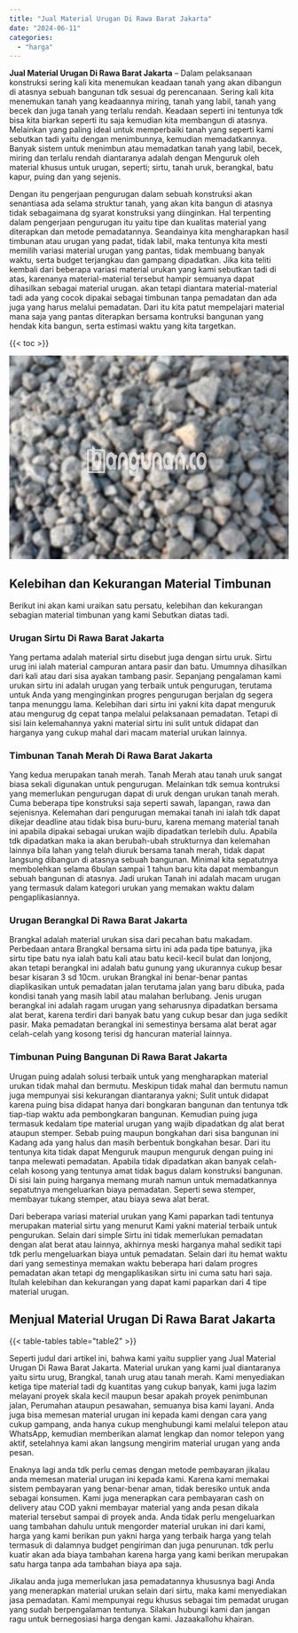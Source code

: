 ```yaml
---
title: "Jual Material Urugan Di Rawa Barat Jakarta"
date: "2024-06-11"
categories: 
  - "harga"
---
```


**Jual Material Urugan Di Rawa Barat Jakarta** – Dalam pelaksanaan konstruksi sering kali kita menemukan keadaan tanah yang akan dibangun di atasnya sebuah bangunan tdk sesuai dg perencanaan. Sering kali kita menemukan tanah yang keadaannya miring, tanah yang labil, tanah yang becek dan juga tanah yang terlalu rendah. Keadaan seperti ini tentunya tdk bisa kita biarkan seperti itu saja kemudian kita membangun di atasnya. Melainkan yang paling ideal untuk memperbaiki tanah yang seperti kami sebutkan tadi yaitu dengan menimbunnya, kemudian memadatkannya. Banyak sistem untuk menimbun atau memadatkan tanah yang labil, becek, miring dan terlalu rendah diantaranya adalah dengan Menguruk oleh material khusus untuk urugan, seperti; sirtu, tanah uruk, berangkal, batu kapur, puing dan yang sejenis.

Dengan itu pengerjaan pengurugan dalam sebuah konstruksi akan senantiasa ada selama struktur tanah, yang akan kita bangun di atasnya tidak sebagaimana dg syarat konstruksi yang diinginkan. Hal terpenting dalam pengerjaan pengurugan itu yaitu tipe dan kualitas material yang diterapkan dan metode pemadatannya. Seandainya kita mengharapkan hasil timbunan atau urugan yang padat, tidak labil, maka tentunya kita mesti memilih variasi material urugan yang pantas, tidak membuang banyak waktu, serta budget terjangkau dan gampang dipadatkan. Jika kita teliti kembali dari beberapa variasi material urukan yang kami sebutkan tadi di atas, karenanya material-material tersebut hampir semuanya dapat dihasilkan sebagai material urugan. akan tetapi diantara material-material tadi ada yang cocok dipakai sebagai timbunan tanpa pemadatan dan ada juga yang harus melalui pemadatan. Dari itu kita patut mempelajari material mana saja yang pantas diterapkan bersama kontruksi bangunan yang hendak kita bangun, serta estimasi waktu yang kita targetkan.

{{< toc >}}

![Jual Material Urugan Di Rawa Barat Jakarta](/images/jual-urugan-23.png)

## Kelebihan dan Kekurangan Material Timbunan

Berikut ini akan kami uraikan satu persatu, kelebihan dan kekurangan sebagian material timbunan yang kami Sebutkan diatas tadi.

### Urugan Sirtu Di Rawa Barat Jakarta

Yang pertama adalah material sirtu disebut juga dengan sirtu uruk. Sirtu urug ini ialah material campuran antara pasir dan batu. Umumnya dihasilkan dari kali atau dari sisa ayakan tambang pasir. Sepanjang pengalaman kami urukan sirtu ini adalah urugan yang terbaik untuk pengurugan, terutama untuk Anda yang menginginkan progres pengurugan berjalan dg segera tanpa menunggu lama. Kelebihan dari sirtu ini yakni kita dapat menguruk atau mengurug dg cepat tanpa melalui pelaksanaan pemadatan. Tetapi di sisi lain kelemahannya yakni material sirtu ini sulit untuk didapat dan harganya yang cukup mahal dari macam material urukan lainnya.

### Timbunan Tanah Merah Di Rawa Barat Jakarta

Yang kedua merupakan tanah merah. Tanah Merah atau tanah uruk sangat biasa sekali digunakan untuk pengurugan. Melainkan tdk semua kontruksi yang memerlukan pengurugan dapat di uruk dengan urukan tanah merah. Cuma beberapa tipe konstruksi saja seperti sawah, lapangan, rawa dan sejenisnya. Kelemahan dari pengurugan memakai tanah ini ialah tdk dapat dikejar deadline atau tidak bisa buru-buru, karena memang material tanah ini apabila dipakai sebagai urukan wajib dipadatkan terlebih dulu. Apabila tdk dipadatkan maka ia akan berubah-ubah strukturnya dan kelemahan lainnya bila lahan yang telah diuruk bersama tanah merah, tidak dapat langsung dibangun di atasnya sebuah bangunan. Minimal kita sepatutnya membolehkan selama 6bulan sampai 1 tahun baru kita dapat membangun sebuah bangunan di atasnya. Jadi urukan Tanah ini adalah macam urugan yang termasuk dalam kategori urukan yang memakan waktu dalam pengaplikasiannya.

### Urugan Berangkal Di Rawa Barat Jakarta

Brangkal adalah material urukan sisa dari pecahan batu makadam. Perbedaan antara Brangkal bersama sirtu ini ada pada tipe batunya, jika sirtu tipe batu nya ialah batu kali atau batu kecil-kecil bulat dan lonjong, akan tetapi berangkal ini adalah batu gunung yang ukurannya cukup besar besar kisaran 3 sd 10cm. urukan Brangkal ini benar-benar pantas diaplikasikan untuk pemadatan jalan terutama jalan yang baru dibuka, pada kondisi tanah yang masih labil atau malahan berlubang. Jenis urugan berangkal ini adalah ragam urugan yang seharusnya dipadatkan bersama alat berat, karena terdiri dari banyak batu yang cukup besar dan juga sedikit pasir. Maka pemadatan berangkal ini semestinya bersama alat berat agar celah-celah yang kosong terisi dg hancuran material lainnya.

### Timbunan Puing Bangunan Di Rawa Barat Jakarta

Urugan puing adalah solusi terbaik untuk yang mengharapkan material urukan tidak mahal dan bermutu. Meskipun tidak mahal dan bermutu namun juga mempunyai sisi kekurangan diantaranya yakni; Sulit untuk didapat karena puing bisa didapat hanya dari bongkaran bangunan dan tentunya tdk tiap-tiap waktu ada pembongkaran bangunan. Kemudian puing juga termasuk kedalam tipe material urugan yang wajib dipadatkan dg alat berat ataupun stemper. Sebab puing maupun bongkahan dari sisa bangunan ini Kadang ada yang halus dan masih berbentuk bongkahan besar. Dari itu tentunya kita tidak dapat Menguruk maupun menguruk dengan puing ini tanpa melewati pemadatan. Apabila tidak dipadatkan akan banyak celah-celah kosong yang tentunya amat tidak bagus dalam konstruksi bangunan. Di sisi lain puing harganya memang murah namun untuk memadatkannya sepatutnya mengeluarkan biaya pemadatan. Seperti sewa stemper, membayar tukang stemper, atau biaya sewa alat berat.

Dari beberapa variasi material urukan yang Kami paparkan tadi tentunya merupakan material sirtu yang menurut Kami yakni material terbaik untuk pengurukan. Selain dari simple Sirtu ini tidak memerlukan pemadatan dengan alat berat atau lainnya, akhirnya meski harganya mahal sedikit tapi tdk perlu mengeluarkan biaya untuk pemadatan. Selain dari itu hemat waktu dari yang semestinya memakan waktu beberapa hari dalam progres pemadatan akan tetapi dg mengaplikasikan sirtu ini cuma satu hari saja. Itulah kelebihan dan kekurangan yang dapat kami paparkan dari 4 tipe material urugan.

## Menjual Material Urugan Di Rawa Barat Jakarta

{{< table-tables table="table2" >}}

Seperti judul dari artikel ini, bahwa kami yaitu supplier yang Jual Material Urugan Di Rawa Barat Jakarta. Material urukan yang kami jual diantaranya yaitu sirtu urug, Brangkal, tanah urug atau tanah merah. Kami menyediakan ketiga tipe material tadi dg kuantitas yang cukup banyak, kami juga lazim melayani proyek skala kecil maupun besar apakah proyek penimbunan jalan, Perumahan ataupun pesawahan, semuanya bisa kami layani. Anda juga bisa memesan material urugan ini kepada kami dengan cara yang cukup gampang, anda hanya cukup menghubungi kami melalui telepon atau WhatsApp, kemudian memberikan alamat lengkap dan nomor telepon yang aktif, setelahnya kami akan langsung mengirim material urugan yang anda pesan.

Enaknya lagi anda tdk perlu cemas dengan metode pembayaran jikalau anda memesan material urugan ini kepada kami. Karena kami memakai sistem pembayaran yang benar-benar aman, tidak beresiko untuk anda sebagai konsumen. Kami juga menerapkan cara pembayaran cash on delivery atau COD yakni membayar material yang anda pesan dikala material tersebut sampai di proyek anda. Anda tidak perlu mengeluarkan uang tambahan dahulu untuk mengorder material urukan ini dari kami, harga yang kami berikan pun yakni harga yang terbaik harga yang telah termasuk di dalamnya budget pengiriman dan juga penurunan. tdk perlu kuatir akan ada biaya tambahan karena harga yang kami berikan merupakan satu harga tanpa ada tambahan biaya apa saja.

Jikalau anda juga memerlukan jasa pemadatannya khususnya bagi Anda yang menerapkan material urukan selain dari sirtu, maka kami menyediakan jasa pemadatan. Kami mempunyai regu khusus sebagai tim pemadat urugan yang sudah berpengalaman tentunya. Silakan hubungi kami dan jangan ragu untuk bernegosiasi harga dengan kami. Jazaakallohu khairan.
